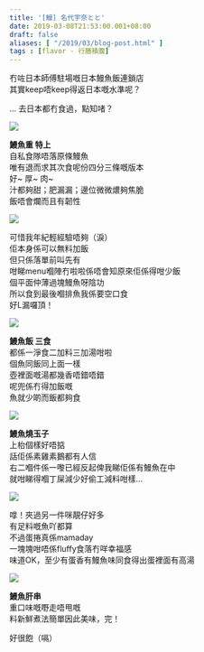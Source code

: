 ```yaml
---
title: '[鰻] 名代宇奈とと'
date: 2019-03-08T21:53:00.001+08:00
draft: false
aliases: [ "/2019/03/blog-post.html" ]
tags : [flavor - 行膳積腹]
---
```


冇咗日本師傅駐場嘅日本鰻魚飯連鎖店  
其實keep唔keep得返日本嘅水準呢？  
  
… 去日本都冇食過，點知啫？  

![](/images/unatoto.jpg)

**鰻魚重 特上**  
自私食隊唔落原條鰻魚  
唯有退而求其次食呢份四分三條嘅版本  
好~ 厚~ 肉~  
汁都夠甜；肥漏漏；邊位微微燶夠焦脆  
飯唔會爛而且有韌性  

![](/images/unatoto1.jpg)

可惜我年紀輕經驗唔夠（淚）  
佢本身係可以無料加飯  
但只係落單前叫先有  
咁睇menu嗰陣冇啦啦係唔會知原來佢係得咁少飯  
個平面仲薄過塊鰻魚呀陰功  
所以食到最後嗰排魚我係要空口食  
好L漏囉頂！  

![](/images/unatoto2.jpg)

**鰻魚飯 三食**  
都係一淨食二加料三加湯咁啦  
個魚同飯同上面一樣  
壺裡面嘅湯都幾香唔錯唔錯  
呢兜係冇得加飯嘅  
魚就少啲而飯都夠食  

![](/images/unatoto3.jpg)

**鰻魚燒玉子**  
上枱個樣好唔掂  
話佢係素雞素鵝都有人信  
右二嗰件係一嚟已經反起俾我睇佢係有鰻魚在中  
就咁睇得嗰丁屎減少好偷工減料咁樣…  

![](/images/unatoto4.jpg)

嗱！夾過另一件咪靚仔好多  
有足料嘅魚吖都算  
不過蛋捲真係mamaday  
一塊塊咁唔係fluffy食落冇咩幸福感  
味道OK，至少有蛋香有鰻魚味同食得出蛋裡面有高湯  

![](/images/unatoto5.jpg)

**鰻魚肝串**  
重口味嘅嘢走唔甩嘅  
料新鮮煮法簡單因此美味，完！  
  
  
好很飽（嗝）
